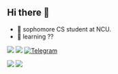 ## Hi there 👋
* 🔭 sophomore CS student at NCU.
* 🌱 learning ??

![](https://komarev.com/ghpvc/?username=your-github-jinyulink&style=for-the-badge)
![](https://dcbadge.vercel.app/api/shield/540014696745533440?theme=discord-inverted)
[![Telegram](https://img.shields.io/badge/Telegram-2CA5E0?style=for-the-badge&logo=telegram&logoColor=white)](https://t.me/jinyulink)

![](http://github-profile-summary-cards.vercel.app/api/cards/stats?username=jinyulink&theme=nord_bright)
![](http://github-profile-summary-cards.vercel.app/api/cards/repos-per-language?username=jinyulink&theme=nord_bright&exclude=html)
